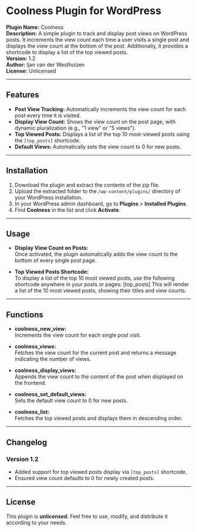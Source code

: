 # Coolness Plugin for WordPress

**Plugin Name:** Coolness  
**Description:** A simple plugin to track and display post views on WordPress posts. It increments the view count each time a user visits a single post and displays the view count at the bottom of the post. Additionally, it provides a shortcode to display a list of the top viewed posts.  
**Version:** 1.2  
**Author:** Ijan van der Westhuizen  
**License:** Unlicensed

---

## Features

- **Post View Tracking:** Automatically increments the view count for each post every time it is visited.
- **Display View Count:** Shows the view count on the post page, with dynamic pluralization (e.g., "1 view" or "5 views").
- **Top Viewed Posts:** Displays a list of the top 10 most-viewed posts using the `[top_posts]` shortcode.
- **Default Views:** Automatically sets the view count to 0 for new posts.

---

## Installation

1. Download the plugin and extract the contents of the zip file.
2. Upload the extracted folder to the `/wp-content/plugins/` directory of your WordPress installation.
3. In your WordPress admin dashboard, go to **Plugins** > **Installed Plugins**.
4. Find **Coolness** in the list and click **Activate**.

---

## Usage

- **Display View Count on Posts:**  
Once activated, the plugin automatically adds the view count to the bottom of every single post page.

- **Top Viewed Posts Shortcode:**  
To display a list of the top 10 most viewed posts, use the following shortcode anywhere in your posts or pages:
[top_posts]
This will render a list of the 10 most viewed posts, showing their titles and view counts.

---

## Functions

- **coolness_new_view:**  
Increments the view count for each single post visit.

- **coolness_views:**  
Fetches the view count for the current post and returns a message indicating the number of views.

- **coolness_display_views:**  
Appends the view count to the content of the post when displayed on the frontend.

- **coolness_set_default_views:**  
Sets the default view count to 0 for new posts.

- **coolness_list:**  
Fetches the top viewed posts and displays them in descending order.

---

## Changelog

### Version 1.2
- Added support for top viewed posts display via `[top_posts]` shortcode.
- Ensured view count defaults to 0 for newly created posts.

---

## License

This plugin is **unlicensed**. Feel free to use, modify, and distribute it according to your needs.
